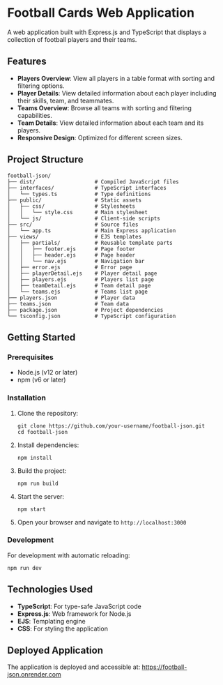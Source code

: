 # Football Cards Web Application

A web application built with Express.js and TypeScript that displays a collection of football players and their teams.

## Features

- **Players Overview**: View all players in a table format with sorting and filtering options.
- **Player Details**: View detailed information about each player including their skills, team, and teammates.
- **Teams Overview**: Browse all teams with sorting and filtering capabilities.
- **Team Details**: View detailed information about each team and its players.
- **Responsive Design**: Optimized for different screen sizes.

## Project Structure

```
football-json/
├── dist/                   # Compiled JavaScript files
├── interfaces/             # TypeScript interfaces
│   └── types.ts            # Type definitions
├── public/                 # Static assets
│   ├── css/                # Stylesheets
│   │   └── style.css       # Main stylesheet
│   └── js/                 # Client-side scripts
├── src/                    # Source files
│   └── app.ts              # Main Express application
├── views/                  # EJS templates
│   ├── partials/           # Reusable template parts
│   │   ├── footer.ejs      # Page footer
│   │   ├── header.ejs      # Page header
│   │   └── nav.ejs         # Navigation bar
│   ├── error.ejs           # Error page
│   ├── playerDetail.ejs    # Player detail page
│   ├── players.ejs         # Players list page
│   ├── teamDetail.ejs      # Team detail page
│   └── teams.ejs           # Teams list page
├── players.json            # Player data
├── teams.json              # Team data
├── package.json            # Project dependencies
└── tsconfig.json           # TypeScript configuration
```

## Getting Started

### Prerequisites

- Node.js (v12 or later)
- npm (v6 or later)

### Installation

1. Clone the repository:
   ```
   git clone https://github.com/your-username/football-json.git
   cd football-json
   ```

2. Install dependencies:
   ```
   npm install
   ```

3. Build the project:
   ```
   npm run build
   ```

4. Start the server:
   ```
   npm start
   ```

5. Open your browser and navigate to `http://localhost:3000`

### Development

For development with automatic reloading:
```
npm run dev
```

## Technologies Used

- **TypeScript**: For type-safe JavaScript code
- **Express.js**: Web framework for Node.js
- **EJS**: Templating engine
- **CSS**: For styling the application 

## Deployed Application

The application is deployed and accessible at: https://football-json.onrender.com
